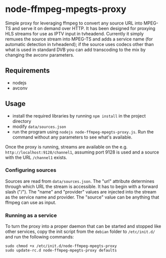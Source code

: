 node-ffmpeg-mpegts-proxy
========================

Simple proxy for leveraging ffmpeg to convert any source URL into MPEG-TS and serve it on demand over HTTP. It has been designed for proxying HLS streams for use as IPTV input in tvheadend. Currently it simply remuxes the source stream into MPEG-TS and adds a service name (for automatic detection in tvheadend); if the source uses codecs other than what is used in standard DVB you can add transcoding to the mix by changing the avconv parameters.

## Requirements

* nodejs
* avconv

## Usage

* install the required libraries by running `npm install` in the project directory
* modify `data/sources.json`
* run the program using `nodejs node-ffmpeg-mpegts-proxy.js`. Run the command without any parameters to see what's available.

Once the proxy is running, streams are available on the e.g. `http://localhost:9128/channel1`, assuming port 9128 is used and a source with the URL `/channel1` exists.

### Configuring sources

Sources are read from `data/sources.json`. The "url" attribute determines through which URL the stream is accessible. It has to begin with a forward slash ("/"). The "name" and "provider" values are injected into the stream as the service name and provider. The "source" value can be anything that ffmpeg can use as input.

### Running as a service

To turn the proxy into a proper daemon that can be started and stopped like other services, copy the init script from the `debian` folder to `/etc/init.d/` and run the following commands:

```
sudo chmod +x /etc/init.d/node-ffmpeg-mpegts-proxy
sudo update-rc.d node-ffmpeg-mpegts-proxy defaults
```
